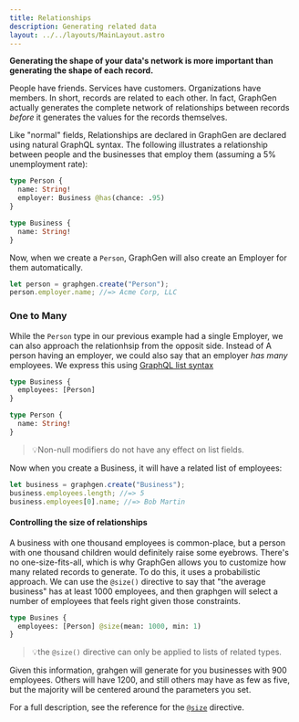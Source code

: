 ```yaml
---
title: Relationships
description: Generating related data
layout: ../../layouts/MainLayout.astro
---
```


**Generating the shape of your data's network is more important than generating
the shape of each record.**

People have friends. Services have customers. Organizations have members. In
short, records are related to each other. In fact, GraphGen actually generates
the complete network of relationships between records _before_ it generates the
values for the records themselves.

Like "normal" fields, Relationships are declared in GraphGen are declared using
natural GraphQL syntax. The following illustrates a relationship between people
and the businesses that employ them (assuming a 5% unemployment rate):

```graphql
type Person {
  name: String!
  employer: Business @has(chance: .95)
}

type Business {
  name: String!
}
```

Now, when we create a `Person`, GraphGen will also create an Employer for them
automatically.

```javascript
let person = graphgen.create("Person");
person.employer.name; //=> Acme Corp, LLC
```

### One to Many

While the `Person` type in our previous example had a single Employer, we can
also approach the relationhsip from the opposit side. Instead of A person having
an employer, we could also say that an employer _has many_ employees. We express
this using [GraphQL list syntax][graphql-list-syntax]

```graphql
type Business {
  employees: [Person]
}

type Person {
  name: String!
}
```

> 💡Non-null modifiers do not have any effect on list fields.

Now when you create a Business, it will have a related list of employees:

```javascript
let business = graphgen.create("Business");
business.employees.length; //=> 5
business.employees[0].name; //=> Bob Martin
```

#### Controlling the size of relationships

A business with one thousand employees is common-place, but a person with one
thousand children would definitely raise some eyebrows. There's no
one-size-fits-all, which is why GraphGen allows you to customize how many
related records to generate. To do this, it uses a probabilistic approach. We
can use the `@size()` directive to say that "the average business" has at least
1000 employees, and then graphgen will select a number of employees that feels
right given those constraints.

```graphql
type Busines {
  employees: [Person] @size(mean: 1000, min: 1)
}
```

> 💡the `@size()` directive can only be applied to lists of related types.

Given this information, grahgen will generate for you businesses with 900
employees. Others will have 1200, and still others may have as few as five, but
the majority will be centered around the parameters you set.

For a full description, see the reference for the [`@size`][size] directive.

[graphql-list-syntax]: https://graphql.org/learn/schema/#lists-and-non-null
[size]: ./directives#size
